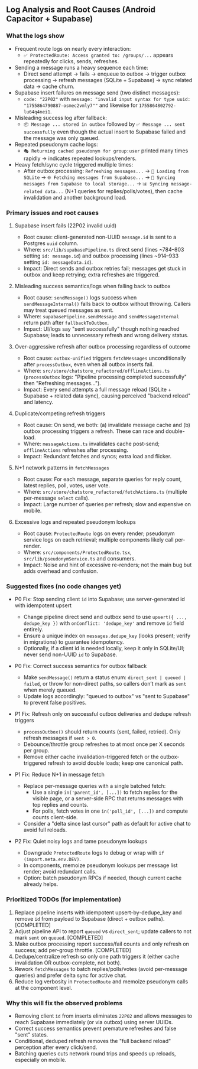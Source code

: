 ## Log Analysis and Root Causes (Android Capacitor + Supabase)

### What the logs show
- Frequent route logs on nearly every interaction:
  - `✅ ProtectedRoute: Access granted to: /groups/...` appears repeatedly for clicks, sends, refreshes.
- Sending a message runs a heavy sequence each time:
  - Direct send attempt → fails → enqueue to outbox → trigger outbox processing → refresh messages (SQLite + Supabase) → sync related data → cache churn.
- Supabase insert failures on message send (two distinct messages):
  - `code: "22P02"` with `message: "invalid input syntax for type uuid: "1755864790887-osmec2vmly7""` and likewise for `1755864802792-lu64q4nei1`.
- Misleading success log after fallback:
  - `📦 Message ... stored in outbox` followed by `✅ Message ... sent successfully` even though the actual insert to Supabase failed and the message was only queued.
- Repeated pseudonym cache logs:
  - `🎭 Returning cached pseudonym for group:user` printed many times rapidly → indicates repeated lookups/renders.
- Heavy fetch/sync cycle triggered multiple times:
  - After outbox processing: `Refreshing messages...` → `📱 Loading from SQLite` → `🌐 Fetching messages from Supabase...` → `🔄 Syncing messages from Supabase to local storage...` → `📊 Syncing message-related data...` (N+1 queries for replies/polls/votes), then cache invalidation and another background load.

### Primary issues and root causes
1) Supabase insert fails (22P02 invalid uuid)
   - Root cause: client-generated non-UUID `message.id` is sent to a Postgres `uuid` column.
   - Where: `src/lib/supabasePipeline.ts` direct send (lines ~784–803 setting `id: message.id`) and outbox processing (lines ~914–933 setting `id: messageData.id`).
   - Impact: Direct sends and outbox retries fail; messages get stuck in outbox and keep retrying; extra refreshes are triggered.

2) Misleading success semantics/logs when falling back to outbox
   - Root cause: `sendMessage()` logs success when `sendMessageInternal()` falls back to outbox without throwing. Callers may treat queued messages as sent.
   - Where: `supabasePipeline.sendMessage` and `sendMessageInternal` return path after `fallbackToOutbox`.
   - Impact: UI/logs say "sent successfully" though nothing reached Supabase; leads to unnecessary refresh and wrong delivery status.

3) Over-aggressive refresh after outbox processing regardless of outcome
   - Root cause: `outbox-unified` triggers `fetchMessages` unconditionally after `processOutbox`, even when all outbox inserts fail.
   - Where: `src/store/chatstore_refactored/offlineActions.ts` (`processOutbox` logs: "Pipeline processing completed successfully" then "Refreshing messages...").
   - Impact: Every send attempts a full message reload (SQLite + Supabase + related data sync), causing perceived "backend reload" and latency.

4) Duplicate/competing refresh triggers
   - Root cause: On send, we both: (a) invalidate message cache and (b) outbox processing triggers a refresh. These can race and double-load.
   - Where: `messageActions.ts` invalidates cache post-send; `offlineActions` refreshes after processing.
   - Impact: Redundant fetches and syncs; extra load and flicker.

5) N+1 network patterns in `fetchMessages`
   - Root cause: For each message, separate queries for reply count, latest replies, poll, votes, user vote.
   - Where: `src/store/chatstore_refactored/fetchActions.ts` (multiple per-message `select` calls).
   - Impact: Large number of queries per refresh; slow and expensive on mobile.

6) Excessive logs and repeated pseudonym lookups
   - Root cause: `ProtectedRoute` logs on every render; pseudonym service logs on each retrieval; multiple components likely call per-render.
   - Where: `src/components/ProtectedRoute.tsx`, `src/lib/pseudonymService.ts` and consumers.
   - Impact: Noise and hint of excessive re-renders; not the main bug but adds overhead and confusion.

### Suggested fixes (no code changes yet)
- P0 Fix: Stop sending client `id` into Supabase; use server-generated id with idempotent upsert
  - Change pipeline direct send and outbox send to use `upsert({ ..., dedupe_key })` with `onConflict: 'dedupe_key'` and remove `id` field entirely.
  - Ensure a unique index on `messages.dedupe_key` (looks present; verify in migrations) to guarantee idempotency.
  - Optionally, if a client id is needed locally, keep it only in SQLite/UI; never send non-UUID `id` to Supabase.

- P0 Fix: Correct success semantics for outbox fallback
  - Make `sendMessage()` return a status enum: `direct_sent | queued | failed`, or throw for non-direct paths, so callers don’t mark as `sent` when merely queued.
  - Update logs accordingly: "queued to outbox" vs "sent to Supabase" to prevent false positives.

- P1 Fix: Refresh only on successful outbox deliveries and dedupe refresh triggers
  - `processOutbox()` should return counts (sent, failed, retried). Only refresh messages if `sent > 0`.
  - Debounce/throttle group refreshes to at most once per X seconds per group.
  - Remove either cache invalidation-triggered fetch or the outbox-triggered refresh to avoid double loads; keep one canonical path.

- P1 Fix: Reduce N+1 in message fetch
  - Replace per-message queries with a single batched fetch:
    - Use a single `in('parent_id', [...])` to fetch replies for the visible page, or a server-side RPC that returns messages with top replies and counts.
    - For polls, fetch votes in one `in('poll_id', [...])` and compute counts client-side.
  - Consider a "delta since last cursor" path as default for active chat to avoid full reloads.

- P2 Fix: Quiet noisy logs and tame pseudonym lookups
  - Downgrade `ProtectedRoute` logs to debug or wrap with `if (import.meta.env.DEV)`.
  - In components, memoize pseudonym lookups per message list render; avoid redundant calls.
  - Option: batch pseudonym RPCs if needed, though current cache already helps.

### Prioritized TODOs (for implementation)
1) Replace pipeline inserts with idempotent upsert-by-dedupe_key and remove `id` from payload to Supabase (direct + outbox paths). [COMPLETED]
2) Adjust pipeline API to report `queued` vs `direct_sent`; update callers to not mark `sent` on `queued`. [COMPLETED]
3) Make outbox processing report success/fail counts and only refresh on success; add per-group throttle. [COMPLETED]
4) Dedupe/centralize refresh so only one path triggers it (either cache invalidation OR outbox-complete, not both).
5) Rework `fetchMessages` to batch replies/polls/votes (avoid per-message queries) and prefer delta sync for active chat.
6) Reduce log verbosity in `ProtectedRoute` and memoize pseudonym calls at the component level.

### Why this will fix the observed problems
- Removing client `id` from inserts eliminates `22P02` and allows messages to reach Supabase immediately (or via outbox) using server UUIDs.
- Correct success semantics prevent premature refreshes and false "sent" states.
- Conditional, deduped refresh removes the "full backend reload" perception after every click/send.
- Batching queries cuts network round trips and speeds up reloads, especially on mobile.


